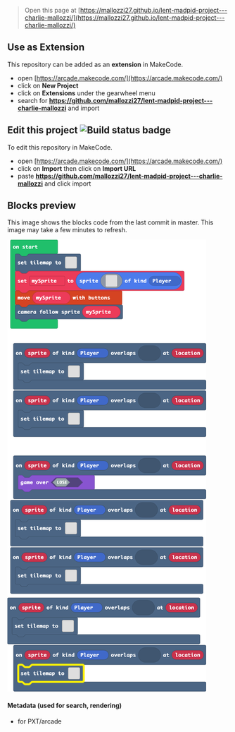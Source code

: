  


> Open this page at [https://mallozzi27.github.io/lent-madpid-project---charlie-mallozzi/](https://mallozzi27.github.io/lent-madpid-project---charlie-mallozzi/)

## Use as Extension

This repository can be added as an **extension** in MakeCode.

* open [https://arcade.makecode.com/](https://arcade.makecode.com/)
* click on **New Project**
* click on **Extensions** under the gearwheel menu
* search for **https://github.com/mallozzi27/lent-madpid-project---charlie-mallozzi** and import

## Edit this project ![Build status badge](https://github.com/mallozzi27/lent-madpid-project---charlie-mallozzi/workflows/MakeCode/badge.svg)

To edit this repository in MakeCode.

* open [https://arcade.makecode.com/](https://arcade.makecode.com/)
* click on **Import** then click on **Import URL**
* paste **https://github.com/mallozzi27/lent-madpid-project---charlie-mallozzi** and click import

## Blocks preview

This image shows the blocks code from the last commit in master.
This image may take a few minutes to refresh.

![A rendered view of the blocks](https://github.com/mallozzi27/lent-madpid-project---charlie-mallozzi/raw/master/.github/makecode/blocks.png)

#### Metadata (used for search, rendering)

* for PXT/arcade
<script src="https://makecode.com/gh-pages-embed.js"></script><script>makeCodeRender("{{ site.makecode.home_url }}", "{{ site.github.owner_name }}/{{ site.github.repository_name }}");</script>
